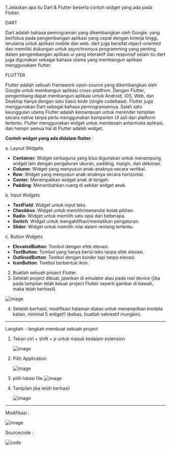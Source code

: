 1.Jelaskan apa itu Dart & Flutter beserta contoh widget yang ada pada Flutter.

DART

Dart adalah bahasa pemrograman yang dikembangkan oleh Google. yang berfokus pada pengembangan aplikasi yang cepat dengan kinerja tinggi, terutama untuk aplikasi mobile dan web. dart juga bersifat object-oriented dan memiliki dukungan untuk asynchronous programming yang penting dalam pengembangan aplikasi ui yang interaktif dan responsif selain itu dart juga digunakan sebagai bahasa utama yang membangun aplikasi menggunakam flutter.

FLUTTER

Flutter adalah sebuah framework open-source yang dikembangkan oleh Google untuk membangun aplikasi cross-platfrom. Dengan Flutter, pengembang dapat membangun aplikasi untuk Android, iOS, Web, dan Desktop hanya dengan satu basis kode (single codebase).
Flutter juga menggunakan Dart sebagai bahasa pemrogramannya.
Salah satu keunggulan utama Flutter adalah kemampuan untuk merender tampilan secara native tanpa perlu menggunakan komponen UI asli dari platform tertentu.
Flutter menggunakan widget untuk mendesain antarmuka aplikasi, dan hampir semua hal di Flutter adalah widget.

**Contoh widget yang ada didalam flutter** : 

a. Layout Widgets
- **Container**: Widget serbaguna yang bisa digunakan untuk menampung widget lain dengan pengaturan ukuran, padding, margin, dan dekorasi.
- **Column**: Widget yang menyusun anak-anaknya secara vertikal.
- **Row**: Widget yang menyusun anak-anaknya secara horizontal.
- **Center**: Menempatkan widget anak di tengah.
- **Padding**: Menambahkan ruang di sekitar widget anak.
  
b. Input Widgets
- **TextField**: Widget untuk input teks.
- **Checkbox**: Widget untuk memilih/menandai kotak pilihan.
- **Radio**: Widget untuk memilih satu opsi dari beberapa.
- **Switch**: Widget untuk mengaktifkan/mematikan pengaturan.
- **Slider**: Widget untuk memilih nilai dalam rentang tertentu.

c. Button Widgets
- **ElevatedButton**: Tombol dengan efek elevasi.
- **TextButton**: Tombol yang hanya berisi teks tanpa efek elevasi.
- **OutlinedButton**: Tombol dengan border tapi tanpa elevasi.
- **IconButton**: Tombol berbentuk ikon.


2. Buatlah sebuah project Flutter.
3. Setelah project dibuat, jalankan di emulator atau pada real device (jika pada tampilan telah keluar project Flutter seperti gambar di bawah, maka telah berhasil).
   
![image](https://github.com/user-attachments/assets/47276425-63d1-45f2-bcd4-08293b4fa248)

4. Setelah berhasil, modifikasi halaman diatas untuk menampilkan biodata kalian, minimal 5 widget!! (bebas, buatlah sekreatif mungkin).

---

Langkah - langkah membuat sebuah project

1. Tekan ctrl +  shift + p untuk masuk kedalam extension

   ![image](https://github.com/user-attachments/assets/d887afb4-9260-4d68-962f-8c70dbfbbd37)

2. Pilih Application
   
   ![image](https://github.com/user-attachments/assets/96239fc4-16fe-4a75-8f6a-a625664d3a15)

3. pilih lokasi file
   ![image](https://github.com/user-attachments/assets/fc3d6311-3158-49a6-aa40-e679a575eef4)

4. Tampilan jika telah berhasil
   
   ![image](https://github.com/user-attachments/assets/b00cf921-fe8c-45ab-b507-5c355373d551)

--- 

Modifikasi : 

![image](https://github.com/user-attachments/assets/27fdd29e-80fe-47ae-bbbb-aaf5966e7de6)


Sourcecode : 

![code](https://github.com/user-attachments/assets/aadb7541-a904-4ce2-97d1-2afa1d5030bf)



   




